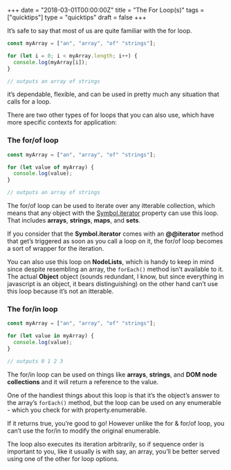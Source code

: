+++
date = "2018-03-01T00:00:00Z"
title = "The For Loop(s)"
tags = ["quicktips"]
type = "quicktips"
draft = false
+++

It’s safe to say that most of us are quite familiar with the for loop.

```javascript
const myArray = ["an", "array", "of" "strings"];

for (let i = 0; i < myArray.length; i++) {  
  console.log(myArray[i]);
}

// outputs an array of strings
```

it’s dependable, flexible, and can be used in pretty much any situation that calls for a loop.

There are two other types of for loops that you can also use, which have more specific contexts for application:

### The for/of loop

```javascript
const myArray = ["an", "array", "of" "strings"];

for (let value of myArray) {
  console.log(value);
}

// outputs an array of strings
```

The for/of loop can be used to iterate over any itterable collection, which means that any object with the <a href=“https://developer.mozilla.org/en-US/docs/Web/JavaScript/Reference/Global_Objects/Symbol/iterator” target="_clear">Symbol.iterator</a> property can use this loop. That includes <strong>arrays</strong>, <strong>strings</strong>, <strong>maps</strong>, and <strong>sets</strong>.

If you consider that the <strong>Symbol.iterator</strong> comes with an <strong>@@iterator</strong> method that get’s triggered as soon as you call a loop on it, the for/of loop becomes a sort of wrapper for the iteration.

You can also use this loop on <strong>NodeLists</strong>, which is handy to keep in mind since despite resembling an array, the `forEach()` method isn’t available to it. The actual <strong>Object</strong> object (sounds redundant, I know, but since everything in javascript is an object, it bears distinguishing) on the other hand can’t use this loop because it’s not an itterable.

### The for/in loop

```javascript
const myArray = ["an", "array", "of" "strings"];

for (let value in myArray) {
  console.log(value);
}

// outputs 0 1 2 3
```

The for/in loop can be used on things like <strong>arrays</strong>, <strong>strings</strong>, and <strong>DOM node collections</strong> and it will return a reference to the value.

One of the handiest things about this loop is that it’s the object’s answer to the array’s `forEach()` method, but
the loop can be used on any enumerable - which you check for with property.enumerable.

If it returns true, you’re good to go! However unlike the for & for/of loop, you can’t use the for/in to modify the original enumerable.

The loop also executes its iteration arbitrarily, so if sequence order is important to you, like it usually is with say, an array, you’ll be better served using one of the other for loop options.
